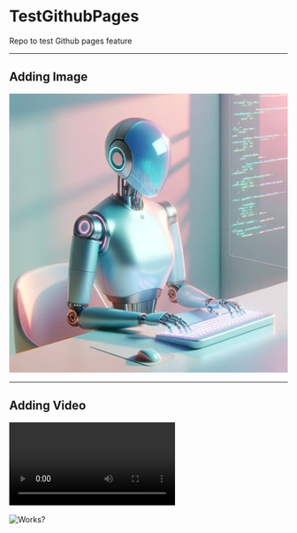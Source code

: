 # TestGithubPages
Repo to test Github pages feature


---
## Adding Image

![If you are seeing it. Means it disn't work.](docs/ai-agent.png)

---
## Adding Video

![If you are seeing it. Means it disn't work](docs/HrWyxB_sYsTQVg6R.mp4)

![Works?](https://github.com/codesense101/TestGithubPages/assets/130458352/4bb994a9-805c-41be-9032-7815e810f527)


